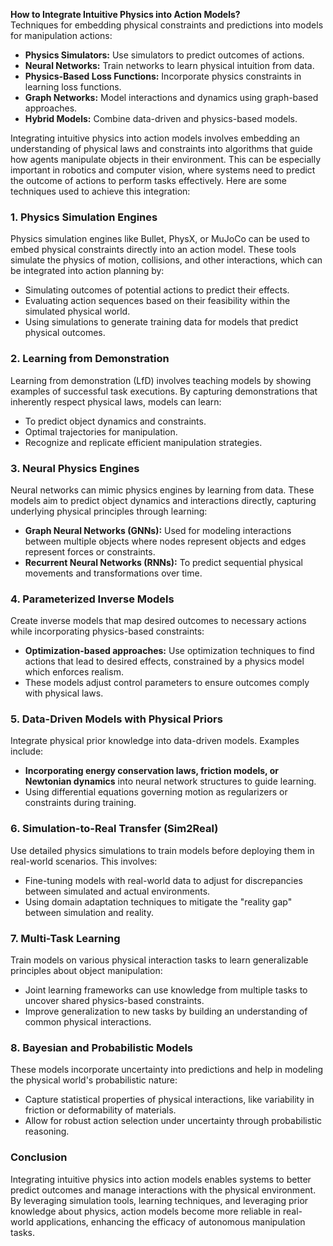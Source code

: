 **How to Integrate Intuitive Physics into Action Models?**  
Techniques for embedding physical constraints and predictions into models for manipulation actions:  

- **Physics Simulators:** Use simulators to predict outcomes of actions.  
- **Neural Networks:** Train networks to learn physical intuition from data.  
- **Physics-Based Loss Functions:** Incorporate physics constraints in learning loss functions.  
- **Graph Networks:** Model interactions and dynamics using graph-based approaches.  
- **Hybrid Models:** Combine data-driven and physics-based models.  

Integrating intuitive physics into action models involves embedding an understanding of physical laws and constraints into algorithms that guide how agents manipulate objects in their environment. This can be especially important in robotics and computer vision, where systems need to predict the outcome of actions to perform tasks effectively. Here are some techniques used to achieve this integration:

### 1. **Physics Simulation Engines**
Physics simulation engines like Bullet, PhysX, or MuJoCo can be used to embed physical constraints directly into an action model. These tools simulate the physics of motion, collisions, and other interactions, which can be integrated into action planning by:

- Simulating outcomes of potential actions to predict their effects.
- Evaluating action sequences based on their feasibility within the simulated physical world.
- Using simulations to generate training data for models that predict physical outcomes.

### 2. **Learning from Demonstration**
Learning from demonstration (LfD) involves teaching models by showing examples of successful task executions. By capturing demonstrations that inherently respect physical laws, models can learn:

- To predict object dynamics and constraints.
- Optimal trajectories for manipulation.
- Recognize and replicate efficient manipulation strategies.

### 3. **Neural Physics Engines**
Neural networks can mimic physics engines by learning from data. These models aim to predict object dynamics and interactions directly, capturing underlying physical principles through learning:

- **Graph Neural Networks (GNNs):** Used for modeling interactions between multiple objects where nodes represent objects and edges represent forces or constraints.
- **Recurrent Neural Networks (RNNs):** To predict sequential physical movements and transformations over time.

### 4. **Parameterized Inverse Models**
Create inverse models that map desired outcomes to necessary actions while incorporating physics-based constraints:

- **Optimization-based approaches:** Use optimization techniques to find actions that lead to desired effects, constrained by a physics model which enforces realism.
- These models adjust control parameters to ensure outcomes comply with physical laws.

### 5. **Data-Driven Models with Physical Priors**
Integrate physical prior knowledge into data-driven models. Examples include:

- **Incorporating energy conservation laws, friction models, or Newtonian dynamics** into neural network structures to guide learning.
- Using differential equations governing motion as regularizers or constraints during training.

### 6. **Simulation-to-Real Transfer (Sim2Real)**
Use detailed physics simulations to train models before deploying them in real-world scenarios. This involves:

- Fine-tuning models with real-world data to adjust for discrepancies between simulated and actual environments.
- Using domain adaptation techniques to mitigate the "reality gap" between simulation and reality.

### 7. **Multi-Task Learning**
Train models on various physical interaction tasks to learn generalizable principles about object manipulation:

- Joint learning frameworks can use knowledge from multiple tasks to uncover shared physics-based constraints.
- Improve generalization to new tasks by building an understanding of common physical interactions.

### 8. **Bayesian and Probabilistic Models**
These models incorporate uncertainty into predictions and help in modeling the physical world's probabilistic nature:

- Capture statistical properties of physical interactions, like variability in friction or deformability of materials.
- Allow for robust action selection under uncertainty through probabilistic reasoning.

### Conclusion
Integrating intuitive physics into action models enables systems to better predict outcomes and manage interactions with the physical environment. By leveraging simulation tools, learning techniques, and leveraging prior knowledge about physics, action models become more reliable in real-world applications, enhancing the efficacy of autonomous manipulation tasks.
